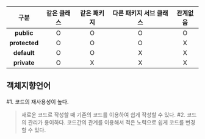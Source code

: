 |  **구분**  |  **같은 클래스**  |  **같은 패키지**  |  **다른 패키지 서브 클래스**  |  **관계없음**  |
|:------:|:---:|:---:|:---:|:---:|
|**public**|O|O|O|O|
|**protected**|O|O|O|X|
|**default**|O|O|X|X|
|**private**|O|X|X|X|




객체지향언어
-------------
#1. 코드의 재사용성이 높다.
> 새로운 코드르 작성할 때 기존의 코드를 이용하여 쉽게 작성할 수 있다.
#2. 코드의 관리가 용이하다.
> 코드간의 관계를 이용해서 적은 노력으로 쉽게 코드를 변경할 수 있다.

